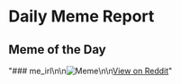 # Daily Meme Report

## Meme of the Day
"### me_irl\n\n![Meme](https://i.redd.it/evuw1mhx8u7e1.png)\n\n[View on Reddit](https://redd.it/1hhxroj)"
